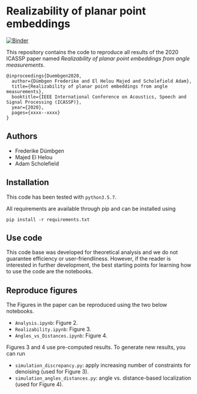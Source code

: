 # Realizability of planar point embeddings

[![Binder](https://mybinder.org/badge_logo.svg)](https://mybinder.org/v2/gh/duembgen/AngleRealizability/master)

This repository contains the code to reproduce all results of the 2020 ICASSP paper named
*Realizability of planar point embeddings from angle measurements*.

```
@inproceedings{Duembgen2020,
  author={Dümbgen Frederike and El Helou Majed and Scholefield Adam}, 
  title={Realizability of planar point embeddings from angle measurements}, 
  booktitle={IEEE International Conference on Acoustics, Speech and Signal Processing (ICASSP)},
  year={2020}, 
  pages={xxxx--xxxx}
}
```

## Authors

- Frederike Dümbgen 
- Majed El Helou
- Adam Scholefield

## Installation

This code has been tested with `python3.5.7`.

All requirements are available through pip and can be installed using 
```
pip install -r requirements.txt
```

## Use code

This code base was developed for theoretical analysis and we do not guarantee efficiency or user-friendliness.
However, if the reader is interested in further development, the best starting points for learning how to use the code are the notebooks. 

## Reproduce figures

The Figures in the paper can be reproduced using the two below notebooks.

- `Analysis.ipynb`: Figure 2. 
- `Realizability.ipynb`: Figure 3. 
- `Angles_vs_Distances.ipynb`: Figure 4.

Figures 3 and 4 use pre-computed results.  To generate new results, you can run

- `simulation_discrepancy.py`: apply increasing number of constraints for denoising (used for Figure 3). 
- `simulation_angles_distances.py`: angle vs. distance-based localization (used for Figure 4). 
